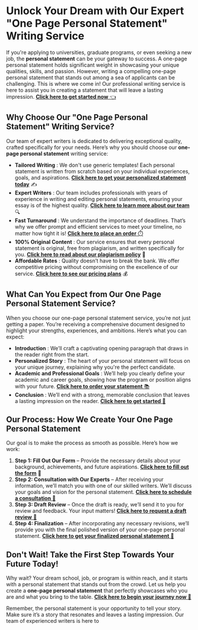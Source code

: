 # Unlock Your Dream with Our Expert "One Page Personal Statement" Writing Service

If you're applying to universities, graduate programs, or even seeking a new job, the **personal statement** can be your gateway to success. A one-page personal statement holds significant weight in showcasing your unique qualities, skills, and passion. However, writing a compelling one-page personal statement that stands out among a sea of applicants can be challenging. This is where we come in! Our professional writing service is here to assist you in creating a statement that will leave a lasting impression. [**Click here to get started now** 👈](https://tinyurl.com/topessay?keyword=one+page+personal+statement)

## Why Choose Our "One Page Personal Statement" Writing Service?

Our team of expert writers is dedicated to delivering exceptional quality, crafted specifically for your needs. Here’s why you should choose our **one-page personal statement** writing service:

- **Tailored Writing** : We don't use generic templates! Each personal statement is written from scratch based on your individual experiences, goals, and aspirations. [**Click here to get your personalized statement today**](https://tinyurl.com/topessay?keyword=one+page+personal+statement) ✍️
- **Expert Writers** : Our team includes professionals with years of experience in writing and editing personal statements, ensuring your essay is of the highest quality. [**Click here to learn more about our team**](https://tinyurl.com/topessay?keyword=one+page+personal+statement) 🔍
- **Fast Turnaround** : We understand the importance of deadlines. That’s why we offer prompt and efficient services to meet your timeline, no matter how tight it is! [**Click here to place an order** ⏱️](https://tinyurl.com/topessay?keyword=one+page+personal+statement)
- **100% Original Content** : Our service ensures that every personal statement is original, free from plagiarism, and written specifically for you. [**Click here to read about our plagiarism policy**](https://tinyurl.com/topessay?keyword=one+page+personal+statement) 📜
- **Affordable Rates** : Quality doesn’t have to break the bank. We offer competitive pricing without compromising on the excellence of our service. [**Click here to see our pricing plans**](https://tinyurl.com/topessay?keyword=one+page+personal+statement) 💰

## What Can You Expect from Our One Page Personal Statement Service?

When you choose our one-page personal statement service, you’re not just getting a paper. You’re receiving a comprehensive document designed to highlight your strengths, experiences, and ambitions. Here’s what you can expect:

- **Introduction** : We’ll craft a captivating opening paragraph that draws in the reader right from the start.
- **Personalized Story** : The heart of your personal statement will focus on your unique journey, explaining why you're the perfect candidate.
- **Academic and Professional Goals** : We’ll help you clearly define your academic and career goals, showing how the program or position aligns with your future. [**Click here to order your statement** 📚](https://tinyurl.com/topessay?keyword=one+page+personal+statement)
- **Conclusion** : We’ll end with a strong, memorable conclusion that leaves a lasting impression on the reader. [**Click here to get started** 👏](https://tinyurl.com/topessay?keyword=one+page+personal+statement)

## Our Process: How We Create Your One Page Personal Statement

Our goal is to make the process as smooth as possible. Here’s how we work:

1. **Step 1: Fill Out Our Form** – Provide the necessary details about your background, achievements, and future aspirations. [**Click here to fill out the form**](https://tinyurl.com/topessay?keyword=one+page+personal+statement) 📝
2. **Step 2: Consultation with Our Experts** – After receiving your information, we’ll match you with one of our skilled writers. We’ll discuss your goals and vision for the personal statement. [**Click here to schedule a consultation** 📅](https://tinyurl.com/topessay?keyword=one+page+personal+statement)
3. **Step 3: Draft Review** – Once the draft is ready, we’ll send it to you for review and feedback. Your input matters! [**Click here to request a draft review** 🔄](https://tinyurl.com/topessay?keyword=one+page+personal+statement)
4. **Step 4: Finalization** – After incorporating any necessary revisions, we’ll provide you with the final polished version of your one-page personal statement. [**Click here to get your finalized personal statement** 🎉](https://tinyurl.com/topessay?keyword=one+page+personal+statement)

## Don't Wait! Take the First Step Towards Your Future Today!

Why wait? Your dream school, job, or program is within reach, and it starts with a personal statement that stands out from the crowd. Let us help you create a **one-page personal statement** that perfectly showcases who you are and what you bring to the table. [**Click here to begin your journey now** 🌟](https://tinyurl.com/topessay?keyword=one+page+personal+statement)

Remember, the personal statement is your opportunity to tell your story. Make sure it’s a story that resonates and leaves a lasting impression. Our team of experienced writers is here to
